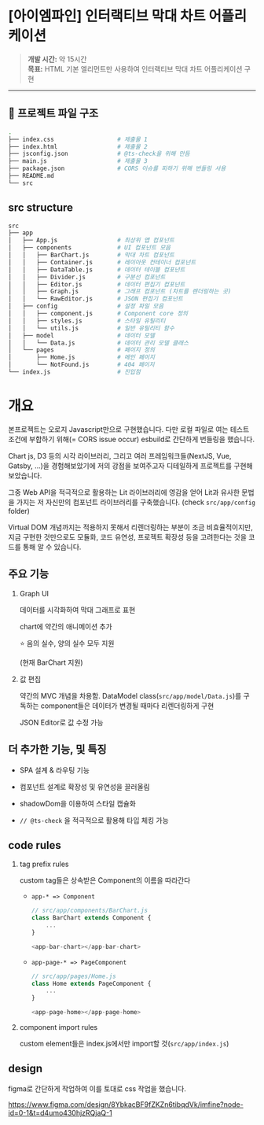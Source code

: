 # [아이엠파인] 인터랙티브 막대 차트 어플리케이션

> **개발 시간:** 약 15시간  
> **목표:** HTML 기본 엘리먼트만 사용하여 인터랙티브 막대 차트 어플리케이션 구현  

---

## 📁 **프로젝트 파일 구조**

```bash
.
├── index.css                  # 제출물 1
├── index.html                 # 제출물 2
├── jsconfig.json              # @ts-check을 위해 만듬
├── main.js                    # 제출물 3
├── package.json               # CORS 이슈를 피하기 위해 번들링 사용
├── README.md
└── src
```

## src structure

```bash
src
├── app
│   ├── App.js                 # 최상위 앱 컴포넌트
│   ├── components             # UI 컴포넌트 모음
│   │   ├── BarChart.js        # 막대 차트 컴포넌트
│   │   ├── Container.js       # 레이아웃 컨테이너 컴포넌트
│   │   ├── DataTable.js       # 데이터 테이블 컴포넌트
│   │   ├── Divider.js         # 구분선 컴포넌트
│   │   ├── Editor.js          # 데이터 편집기 컴포넌트
│   │   ├── Graph.js           # 그래프 컴포넌트 (차트를 렌더링하는 곳)
│   │   └── RawEditor.js       # JSON 편집기 컴포넌트
│   ├── config                 # 설정 파일 모음
│   │   ├── component.js       # Component core 정의
│   │   ├── styles.js          # 스타일 유틸리티
│   │   └── utils.js           # 일반 유틸리티 함수
│   ├── model                  # 데이터 모델
│   │   └── Data.js            # 데이터 관리 모델 클래스
│   └── pages                  # 페이지 정의
│       ├── Home.js            # 메인 페이지
│       └── NotFound.js        # 404 페이지
└── index.js                   # 진입점
```

# 개요

본프로젝트는 오로지 Javascript만으로 구현했습니다. 다만 로컬 파일로 여는 테스트 조건에 부합하기 위해(= CORS issue occur) esbuild로 간단하게 번들링을 했습니다.

Chart js, D3 등의 시각 라이브러리, 그리고 여러 프레임워크들(NextJS, Vue, Gatsby, ...)을 경험해보았기에 저의 강점을 보여주고자 디테일하게 프로젝트를 구현해 보았습니다.

그중 Web API을 적극적으로 활용하는 Lit 라이브러리에 영감을 얻어 Lit과 유사한 문법을 가지는 저 자신만의 컴포넌트 라이브러리를 구축했습니다. (check `src/app/config` folder)

Virtual DOM 개념까지는 적용하지 못해서 리렌더링하는 부분이 조금 비효율적이지만, 지금 구현한 것만으로도 모듈화, 코드 유연성, 프로젝트 확장성 등을 고려한다는 것을 코드를 통해 알 수 있습니다.

## 주요 기능

1. Graph UI

    데이터를 시각화하여 막대 그래프로 표현 

    chart에 약간의 애니메이션 추가

    ⭐️ 음의 실수, 양의 실수 모두 지원

    (현재 BarChart 지원)

2. 값 편집

    약간의 MVC 개념을 차용함. DataModel class(`src/app/model/Data.js`)를 구독하는 component들은 데이터가 변경될 때마다 리렌더링하게 구현

    JSON Editor로 값 수정 가능

## 더 추가한 기능, 및 특징

* SPA 설계 & 라우팅 기능

* 컴포넌트 설계로 확장성 및 유연성을 끌러올림

* shadowDom을 이용하여 스타일 캡슐화

* `// @ts-check` 을 적극적으로 활용해 타입 체킹 가능

## code rules

1. tag prefix rules

    custom tag들은 상속받은 Component의 이름을 따라간다

    - `app-* => Component`

        ```js
        // src/app/components/BarChart.js
        class BarChart extends Component {
            ...
        }

        <app-bar-chart></app-bar-chart>
        ```

    - `app-page-* => PageComponent`

        ```js
        // src/app/pages/Home.js
        class Home extends PageComponent {
            ...
        }

        <app-page-home></app-page-home>
        ```

2. component import rules

    custom element들은 index.js에서만 import할 것(`src/app/index.js`)

## design

figma로 간단하게 작업하여 이를 토대로 css 작업을 했습니다.

https://www.figma.com/design/8YbkacBF9fZKZn6tibqdVk/imfine?node-id=0-1&t=d4umo430hjzRQjaQ-1